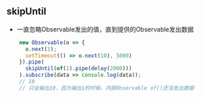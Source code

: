 ## skipUntil
- 一直忽略Observable发出的值，直到提供的Observable发出数据
```js
    new Observable(o => {
      o.next(1);
      setTimeout(() => o.next(10), 5000)
    }).pipe(
      skipUntil(of(1).pipe(delay(2000)))
    ).subscribe(data => console.log(data));
    // 10
    // 只会输出10，因为输出1的时候，内部Observable of()还没发出数据
```